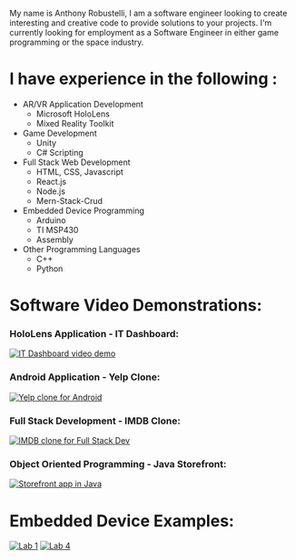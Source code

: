 My name is Anthony Robustelli, I am a software engineer looking to create interesting and creative code to provide solutions to your projects. I'm currently looking for employment as a Software Engineer in either game programming or the space industry.
# I have experience in the following :
- AR/VR Application Development
    - Microsoft HoloLens
    - Mixed Reality Toolkit
- Game Development
    - Unity
    - C# Scripting
- Full Stack Web Development
    - HTML, CSS, Javascript
    - React.js
    - Node.js
    - Mern-Stack-Crud
- Embedded Device Programming
    - Arduino
    - TI MSP430
    - Assembly
- Other Programming Languages
    - C++
    - Python

# Software Video Demonstrations:
### HoloLens Application - IT Dashboard:
[![IT Dashboard video demo](https://img.youtube.com/vi/yJY8i8oX_-A/hqdefault.jpg)](https://www.youtube.com/watch?v=yJY8i8oX_-A&ab_channel=AnthonyRobustelli)
### Android Application - Yelp Clone:
[![Yelp clone for Android](https://img.youtube.com/vi/NbRGwh6CqJg/hqdefault.jpg)](https://www.youtube.com/watch?v=NbRGwh6CqJg&ab_channel=AnthonyRobustelli)
### Full Stack Development - IMDB Clone:
[![IMDB clone for Full Stack Dev](https://img.youtube.com/vi/tmPZtynNOG8/hqdefault.jpg)](https://www.youtube.com/watch?v=tmPZtynNOG8&ab_channel=AnthonyRobustelli)
### Object Oriented Programming - Java Storefront:
[![Storefront app in Java](https://img.youtube.com/vi/6aUzWAf2l0M/hqdefault.jpg)](https://www.youtube.com/watch?v=6aUzWAf2l0M&ab_channel=AnthonyRobustelli)

# Embedded Device Examples:
[![Lab 1](https://img.youtube.com/vi/Sh69qsTbChU/hqdefault.jpg)](https://www.youtube.com/watch?v=Sh69qsTbChU&ab_channel=AnthonyRobustelli)
[![Lab 4](https://img.youtube.com/vi/yKIePVrYRWg/hqdefault.jpg)](https://www.youtube.com/watch?v=yKIePVrYRWg&ab_channel=AnthonyRobustelli)
<!---
Robo287/Robo287 is a ✨ special ✨ repository because its `README.md` (this file) appears on your GitHub profile.
You can click the Preview link to take a look at your changes.
--->
